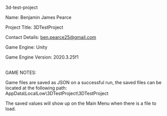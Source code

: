 3d-test-project

Name: Benjamin James Pearce

Project Title: 3DTestProject

Contact Details: ben.pearce25@gmail.com

Game Engine: Unity

Game Engine Version: 2020.3.25f1

<br/>
GAME NOTES:

Game files are saved as JSON on a successful run, the saved files can be located at the following path: AppData\LocalLow\3DTestProject\3DTestProject

The saved values will show up on the Main Menu when there is a file to load.
